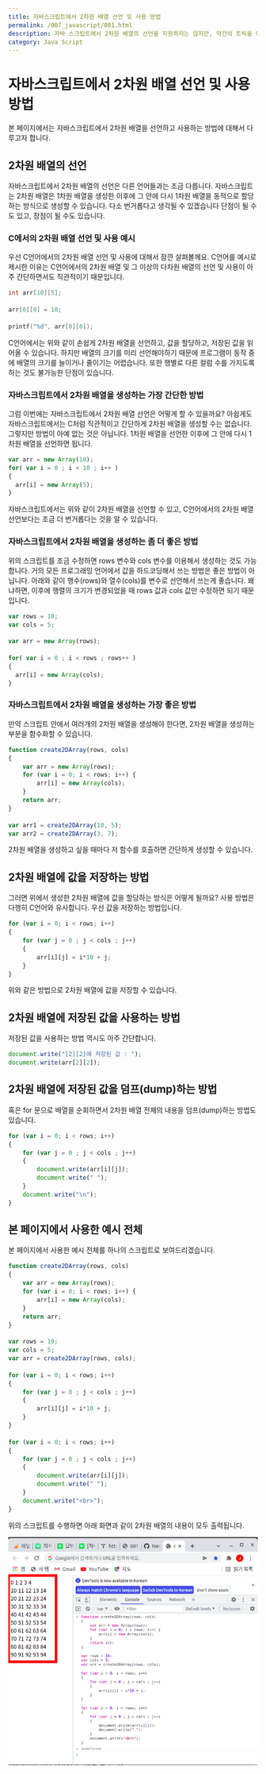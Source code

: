 ```yaml
---
title: 자바스크립트에서 2차원 배열 선언 및 사용 방법
permalink: /007_javascript/001.html
description: 자바 스크립트에서 2차원 배열의 선언을 지원하지는 않지만, 약간의 트릭을 이용하여 2차원 배열을 선언할 수 있는 방법을 설명합니다.
category: Java Script
---
```



자바스크립트에서 2차원 배열 선언 및 사용 방법
===

   
본 페이지에서는 자바스크립트에서 2차원 배열을 선언하고 사용하는 방법에 대해서 다루고자 합니다. 

   
2차원 배열의 선언
---

   
자바스크립트에서 2차원 배열의 선언은 다른 언어들과는 조금 다릅니다. 
자바스크립트는 2차원 배열은 1차원 배열을 생성한 이후에 그 안에 다시 1차원 배열을 동적으로 할당하는 방식으로 생성할 수 있습니다. 
다소 번거롭다고 생각될 수 있겠습니다 단점이 될 수도 있고, 장점이 될 수도 있습니다.   

   
### C에서의 2차원 배열 선언 및 사용 예시

   
우선 C언어에서의 2차원 배열 선언 및 사용에 대해서 잠깐 살펴볼께요. 
C언어를 예시로 제시한 이유는 C언어에서의 2차원 배열 및 그 이상의 다차원 배열의 선언 및 사용이 아주 간단하면서도 직관적이기 때문입니다.   

   
```c
int arr[10][5];

arr[0][0] = 10;

printf("%d", arr[0][0]);
```

   
C언어에서는 위와 같이 손쉽게 2차원 배열을 선언하고, 값을 할당하고, 저장된 값을 읽어올 수 있습니다. 
하지만 배열의 크기를 미리 선언해야하기 때문에 프로그램이 동작 중에 배열의 크기를 늘이거나 줄이기는 어렵습니다. 
또한 행별로 다른 컬럼 수를 가지도록 하는 것도 불가능한 단점이 있습니다.   


### 자바스크립트에서 2차원 배열을 생성하는 가장 간단한 방법

   
그럼 이번에는 자바스크립트에서 2차원 배열 선언은 어떻게 할 수 있을까요? 
아쉽게도 자바스크립트에서는 C처럼 직관적이고 간단하게 2차원 배열을 생성할 수는 없습니다. 
그렇지만 방법이 아예 없는 것은 아닙니다. 
1차원 배열을 선언한 이후에 그 안에 다시 1차원 배열을 선언하면 됩니다.   

   
```javascript
var arr = new Array(10);
for( var i = 0 ; i < 10 ; i++ )
{
  arr[i] = new Array(5);
}
```

   
자바스크립트에서는 위와 같이 2차원 배열을 선언할 수 있고, 
C언어에서의 2차원 배열 선언보다는 조금 더 번거롭다는 것을 알 수 있습니다.   


### 자바스크립트에서 2차원 배열을 생성하는 좀 더 좋은 방법

   
위의 스크립트를 조금 수정하면 rows 변수와 cols 변수를 이용해서 생성하는 것도 가능합니다. 
거의 모든 프로그래밍 언어에서 값을 하드코딩해서 쓰는 방법은 좋은 방법이 아닙니다. 
아래와 같이 행수(rows)와 열수(cols)를 변수로 선언해서 쓰는게 좋습니다. 
왜냐하면, 이후에 행렬의 크기가 변경되었을 때 rows 값과 cols 값만 수정하면 되기 때문입니다.   

   
```javascript
var rows = 10;
var cols = 5;

var arr = new Array(rows);

for( var i = 0 ; i < rows ; rows++ )
{
  arr[i] = new Array(cols);
}
```


### 자바스크립트에서 2차원 배열을 생성하는 가장 좋은 방법

   
만약 스크립트 안에서 여러개의 2차원 배열을 생성해야 한다면, 
2차원 배열을 생성하는 부분을 함수화할 수 있습니다.   

   
```javascript
function create2DArray(rows, cols)
{
    var arr = new Array(rows);
    for (var i = 0; i < rows; i++) {
        arr[i] = new Array(cols);
    }
    return arr;
}

var arr1 = create2DArray(10, 5);
var arr2 = create2DArray(3, 7);
```

   
2차원 배열을 생성하고 싶을 때마다 저 함수를 호출하면 간단하게 생성할 수 있습니다. 

   
2차원 배열에 값을 저장하는 방법
---
   

그러면 위에서 생성한 2차원 배열에 값을 할당하는 방식은 어떻게 될까요? 
사용 방법은 다행히 C언어와 유사합니다. 
우선 값을 저장하는 방법입니다.   

   
```javascript
for (var i = 0; i < rows; i++)
{
    for (var j = 0 ; j < cols ; j++)
    {
        arr[i][j] = i*10 + j;
    }
}
```

   
위와 같은 방법으로 2차원 배열에 값을 저장할 수 있습니다.    

   
2차원 배열에 저장된 값을 사용하는 방법
---

   
저장된 값을 사용하는 방법 역시도 아주 간단합니다.   


```javascript
document.write("[2][2]에 저장된 값 : ");
document.write(arr[2][2]);
```

   
2차원 배열에 저장된 값을 덤프(dump)하는 방법
---


혹은 for 문으로 배열을 순회하면서 2차원 배열 전체의 내용을 덤프(dump)하는 방법도 있습니다.   

   
```javascript
for (var i = 0; i < rows; i++)
{
    for (var j = 0 ; j < cols ; j++)
    {
        document.write(arr[i][j]);
        document.write(" ");
    }
    document.write("\n");
}
```

   
본 페이지에서 사용한 예시 전체
---

   
본 페이지에서 사용한 예시 전체를 하나의 스크립트로 보여드리겠습니다. 

   
```javascript
function create2DArray(rows, cols)
{
    var arr = new Array(rows);
    for (var i = 0; i < rows; i++) {
        arr[i] = new Array(cols);
    }
    return arr;
}

var rows = 10;
var cols = 5;
var arr = create2DArray(rows, cols);

for (var i = 0; i < rows; i++)
{
    for (var j = 0 ; j < cols ; j++)
    {
        arr[i][j] = i*10 + j;
    }
}

for (var i = 0; i < rows; i++)
{
    for (var j = 0 ; j < cols ; j++)
    {
        document.write(arr[i][j]);
        document.write(" ");
    }
    document.write("<br>");
}
```

   
위의 스크립트를 수행하면 아래 화면과 같이 2차원 배열의 내용이 모두 출력됩니다.  

   
![출력결과](/assets/images/001_javascript-2dims-array-example.png)



